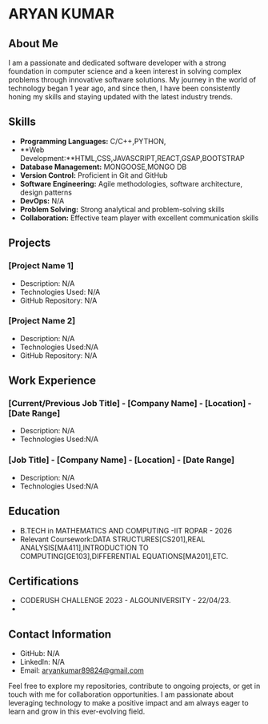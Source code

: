 # ARYAN KUMAR

## About Me
I am a passionate and dedicated software developer with a strong foundation in computer science and a keen interest in solving complex problems through innovative software solutions. My journey in the world of technology began 1 year ago, and since then, I have been consistently honing my skills and staying updated with the latest industry trends.

## Skills
- **Programming Languages:** C/C++,PYTHON,
- **Web Development:**HTML,CSS,JAVASCRIPT,REACT,GSAP,BOOTSTRAP
- **Database Management:** MONGOOSE,MONGO DB
- **Version Control:** Proficient in Git and GitHub
- **Software Engineering:** Agile methodologies, software architecture, design patterns
- **DevOps:** N/A
- **Problem Solving:** Strong analytical and problem-solving skills
- **Collaboration:** Effective team player with excellent communication skills

## Projects
### [Project Name 1]
- Description: N/A
- Technologies Used: N/A
- GitHub Repository: N/A

### [Project Name 2]
- Description: N/A
- Technologies Used:N/A
- GitHub Repository: N/A

## Work Experience
### [Current/Previous Job Title] - [Company Name] - [Location] - [Date Range]
- Description: N/A
- Technologies Used:N/A

### [Job Title] - [Company Name] - [Location] - [Date Range]
- Description: N/A
- Technologies Used:N/A
## Education
- B.TECH in MATHEMATICS AND COMPUTING -IIT ROPAR - 2026
- Relevant Coursework:DATA STRUCTURES[CS201],REAL ANALYSIS[MA411],INTRODUCTION TO COMPUTING[GE103],DIFFERENTIAL EQUATIONS[MA201],ETC.

## Certifications
- CODERUSH CHALLENGE 2023 - ALGOUNIVERSITY - 22/04/23.
- 

## Contact Information
- GitHub: N/A
- LinkedIn: N/A
- Email: aryankumar89824@gmail.com

Feel free to explore my repositories, contribute to ongoing projects, or get in touch with me for collaboration opportunities. I am passionate about leveraging technology to make a positive impact and am always eager to learn and grow in this ever-evolving field.

